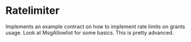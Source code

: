 # Ratelimiter

Implements an example contract on how to implement rate limits on grants usage.
Look at MsgAllowlist for some basics. This is pretty advanced.